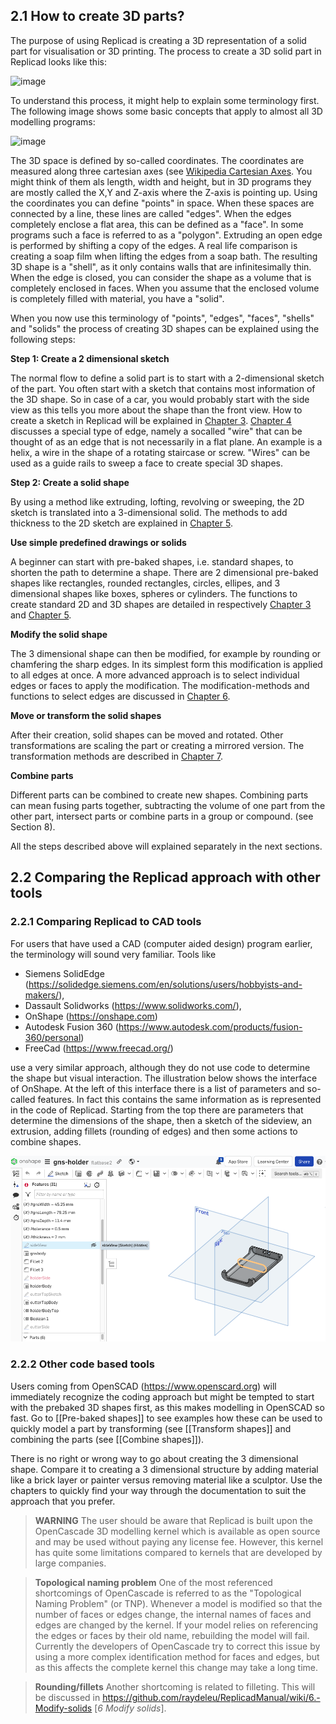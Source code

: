 ## 2.1 How to create 3D parts? 

The purpose of using Replicad is creating a 3D representation of a solid part for visualisation or 3D printing. 
The process to create a 3D solid part in Replicad looks like this: 

![image](https://github.com/raydeleu/ReplicadManual/assets/38007983/38e3b5af-3c1f-4768-8627-afa2bbaf7084)

To understand this process, it might help to explain some terminology first. The following image shows some basic concepts that apply to almost all 3D modelling programs: 

![image](https://github.com/raydeleu/ReplicadManual/assets/38007983/6fe1449d-3261-4e0e-b1a2-e32ffdff474b)

The 3D space is defined by so-called coordinates. The coordinates are measured along three cartesian axes (see [Wikipedia Cartesian Axes](https://en.wikipedia.org/wiki/Cartesian_coordinate_system). You might think of them als length, width and height, but in 3D programs they are mostly called the X,Y and Z-axis where the Z-axis is pointing up. Using the coordinates you can define "points" in space. When these spaces are connected by a line, these lines are called "edges". When the edges completely enclose a flat area, this can be defined as a "face". In some programs such a face is referred to as a "polygon". Extruding an open edge is performed by shifting a copy of the edges. A real life comparison is creating a soap film when lifting the edges from a soap bath. The resulting 3D shape is a "shell", as it only contains walls that are infinitesimally  thin. When the edge is closed, you can consider the shape as a volume that is completely enclosed in faces. When you assume that the enclosed volume is completely filled with material, you have a "solid". 

When you now use this terminology of "points", "edges", "faces", "shells" and "solids" the process of creating 3D shapes can be explained using the following steps: 

**Step 1: Create a 2 dimensional sketch** 

The normal flow to define a solid part is to start with a 2-dimensional sketch of the part. You often start with a sketch that contains most information of the 3D shape. So in case of a car, you would probably start with the side view as this tells you more about the shape than the front view. How to create a sketch in Replicad will be explained in [Chapter 3](./3.-Sketch.md). [Chapter 4](4.-Create-3D-wires-and-faces) discusses a special type of edge, namely a socalled "wire" that can be thought of as an edge that is not necessarily in a flat plane. An example is a helix, a wire in the shape of a rotating staircase or screw. "Wires" can be used as a guide rails to sweep a face to create special 3D shapes. 

**Step 2: Create a solid shape**

By using a method like extruding, lofting, revolving or sweeping, the 2D sketch is translated into a 3-dimensional solid. The methods to add thickness to the 2D sketch are explained in [Chapter 5](./5.-Create-solid-shapes). 

**Use simple predefined drawings or solids**

A beginner can start with pre-baked shapes, i.e. standard shapes, to shorten the path to determine a shape. There are 2 dimensional pre-baked shapes like rectangles, rounded rectangles, circles, ellipes, and 3 dimensional shapes like boxes, spheres or cylinders. The functions to create standard 2D and 3D shapes are detailed in  respectively [Chapter 3](./3.-Sketch.md) and [Chapter 5](./5.-Create-solid-shapes). 

**Modify the solid shape**

The 3 dimensional shape can then be modified, for example by rounding or chamfering the sharp edges. In its simplest form this modification is applied to all edges at once. A more advanced approach is to select individual edges or faces to apply the modification. The modification-methods and functions to select edges are discussed in [Chapter 6](6.-Modify-solids). 

**Move or transform the solid shapes**

After their creation, solid shapes can be moved and rotated. Other transformations are scaling the part or creating a mirrored version. The transformation methods are described in [Chapter 7](7.-Transform-shapes). 

**Combine parts**

Different parts can be combined to create new shapes. Combining parts can mean fusing parts together, subtracting the volume of one part from the other part, intersect parts or combine parts in a group or compound. (see Section 8). 


All the steps described above will explained separately in the next sections. 

## 2.2 Comparing the Replicad approach with other tools 

### 2.2.1 Comparing Replicad to CAD tools

For users that have used a CAD (computer aided design) program earlier, the terminology will sound very familiar. Tools like 

* Siemens SolidEdge (https://solidedge.siemens.com/en/solutions/users/hobbyists-and-makers/), 
* Dassault Solidworks (https://www.solidworks.com/), 
* OnShape (https://onshape.com)
* Autodesk Fusion 360 (https://www.autodesk.com/products/fusion-360/personal)
* FreeCad (https://www.freecad.org/) 

use a very similar approach, although they do not use code to determine the shape but visual interaction. The illustration below shows the interface of OnShape. At the left of this interface there is a list of parameters and so-called features. In fact this contains the same information as is represented in the code of Replicad. Starting from the top there are parameters that determine the dimensions of the shape, then a sketch of the sideview, an extrusion, adding fillets (rounding of edges) and then some actions to combine shapes.  

![User interface of OnShape with a sketch highlighted in the modelling history](https://github.com/raydeleu/ReplicadManual/blob/main/images/onshape_sketch.png)

### 2.2.2 Other code based tools
Users coming from OpenSCAD (https://www.openscard.org) will immediately recognize the coding approach but might be tempted to start with the prebaked 3D shapes first, as this makes modelling in OpenSCAD so fast. Go to [[Pre-baked shapes]] to see examples how these can be used to quickly model a part by transforming (see [[Transform shapes]] and combining the parts (see [[Combine shapes]]). 

There is no right or wrong way to go about creating the 3 dimensional shape. Compare it to creating a 3 dimensional structure by adding material like a brick layer or painter versus removing material like a sculptor. Use the chapters to quickly find your way through the documentation to suit the approach that you prefer.

> **WARNING**
> The user should be aware that Replicad is built upon the OpenCascade 3D modelling kernel which is available as open source and may be used without paying any license fee. However, this kernel has quite some limitations compared to kernels that are developed by large companies. 

> **Topological naming problem**
> One of the most referenced shortcomings of OpenCascade is referred to as the "Topological Naming Problem" (or TNP). Whenever a model is modified so that the number of faces or edges change, the internal names of faces and edges are changed by the kernel. If your model relies on referencing the edges or faces by their old name, rebuilding the model will fail. Currently the developers of OpenCascade try to correct this issue by using a more complex identification method for faces and edges, but as this affects the complete kernel this change may take a long time. 

> **Rounding/fillets**
> Another shortcoming is related to filleting. This will be discussed in https://github.com/raydeleu/ReplicadManual/wiki/6.-Modify-solids [*6 Modify solids*]. 


